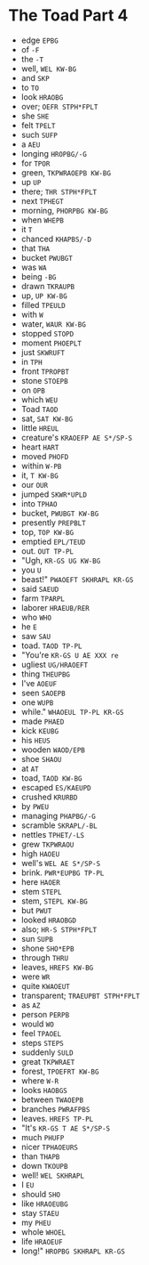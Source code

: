 # The Toad Part 4

* edge `EPBG`
* of `-F`
* the `-T`
* well, `WEL KW-BG`
* and `SKP`
* to `TO`
* look `HRAOBG`
* over; `OEFR STPH*FPLT`
* she `SHE`
* felt `TPELT`
* such `SUFP`
* a `AEU`
* longing `HROPBG/-G`
* for `TPOR`
* green, `TKPWRAOEPB KW-BG`
* up `UP`
* there; `THR STPH*FPLT`
* next `TPHEGT`
* morning, `PHORPBG KW-BG`
* when `WHEPB`
* it `T`
* chanced `KHAPBS/-D`
* that `THA`
* bucket `PWUBGT`
* was `WA`
* being `-BG`
* drawn `TKRAUPB`
* up, `UP KW-BG`
* filled `TPEULD`
* with `W`
* water, `WAUR KW-BG`
* stopped `STOPD`
* moment `PHOEPLT`
* just `SKWRUFT`
* in `TPH`
* front `TPROPBT`
* stone `STOEPB`
* on `OPB`
* which `WEU`
* Toad `TAOD`
* sat, `SAT KW-BG`
* little `HREUL`
* creature's `KRAOEFP AE S*/SP-S`
* heart `HART`
* moved `PHOFD`
* within `W-PB`
* it, `T KW-BG`
* our `OUR`
* jumped `SKWR*UPLD`
* into `TPHAO`
* bucket, `PWUBGT KW-BG`
* presently `PREPBLT`
* top, `TOP KW-BG`
* emptied `EPL/TEUD`
* out. `OUT TP-PL`
* "Ugh, `KR-GS UG KW-BG`
* you `U`
* beast!" `PWAOEFT SKHRAPL KR-GS`
* said `SAEUD`
* farm `TPARPL`
* laborer `HRAEUB/RER`
* who `WHO`
* he `E`
* saw `SAU`
* toad. `TAOD TP-PL`
* "You're `KR-GS U AE XXX re`
* ugliest `UG/HRAOEFT`
* thing `THEUPBG`
* I've `AOEUF`
* seen `SAOEPB`
* one `WUPB`
* while." `WHAOEUL TP-PL KR-GS`
* made `PHAED`
* kick `KEUBG`
* his `HEUS`
* wooden `WAOD/EPB`
* shoe `SHAOU`
* at `AT`
* toad, `TAOD KW-BG`
* escaped `ES/KAEUPD`
* crushed `KRURBD`
* by `PWEU`
* managing `PHAPBG/-G`
* scramble `SKRAPL/-BL`
* nettles `TPHET/-LS`
* grew `TKPWRAOU`
* high `HAOEU`
* well's `WEL AE S*/SP-S`
* brink. `PWR*EUPBG TP-PL`
* here `HAOER`
* stem `STEPL`
* stem, `STEPL KW-BG`
* but `PWUT`
* looked `HRAOBGD`
* also; `HR-S STPH*FPLT`
* sun `SUPB`
* shone `SHO*EPB`
* through `THRU`
* leaves, `HREFS KW-BG`
* were `WR`
* quite `KWAOEUT`
* transparent; `TRAEUPBT STPH*FPLT`
* as `AZ`
* person `PERPB`
* would `WO`
* feel `TPAOEL`
* steps `STEPS`
* suddenly `SULD`
* great `TKPWRAET`
* forest, `TPOEFRT KW-BG`
* where `W-R`
* looks `HAOBGS`
* between `TWAOEPB`
* branches `PWRAFPBS`
* leaves. `HREFS TP-PL`
* "It's `KR-GS T AE S*/SP-S`
* much `PHUFP`
* nicer `TPHAOEURS`
* than `THAPB`
* down `TKOUPB`
* well! `WEL SKHRAPL`
* I `EU`
* should `SHO`
* like `HRAOEUBG`
* stay `STAEU`
* my `PHEU`
* whole `WHOEL`
* life `HRAOEUF`
* long!" `HROPBG SKHRAPL KR-GS`
